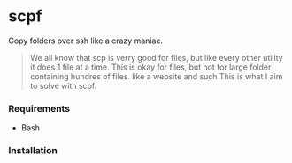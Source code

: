 # scpf #

Copy folders over ssh like a crazy maniac.

> We all know that scp is verry good for files, but like every other utility it does 1 file at a time.
> This is okay for files, but not for large folder containing hundres of files. like a website and such
> This is what I aim to solve with scpf.

### Requirements ###

* Bash

### Installation ###

